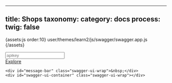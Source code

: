 
---
title: Shops
taxonomy:
    category: docs
process:
	twig: false
---
{assets:js order:10}
user/themes/learn2/js/swagger/swagger.app.js
{/assets}

<div class="swagger-section">
	<div id='header'>
	    <div class="swagger-ui-wrap">
	        <form id='api_selector'>
	            <div class='input'><input placeholder="apikey" id="input_apiKey" name="apiKey" type="text"/></div>
	            <div class='input explore-btn'><a id="explore" href="#">Explore</a></div>
	        </form>
	    </div>
	</div>

	<div id="message-bar" class="swagger-ui-wrap">&nbsp;</div>
	<div id="swagger-ui-container" class="swagger-ui-wrap"></div>
</div>


